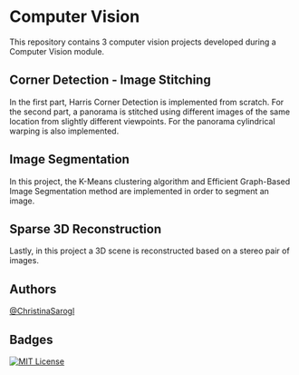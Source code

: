 # Computer Vision

This repository contains 3 computer vision projects developed during a Computer Vision module.

## Corner Detection - Image Stitching

In the first part, Harris Corner Detection is implemented from scratch. For the second part, a panorama is stitched using different images of the same location from slightly different viewpoints. For the panorama cylindrical warping is also implemented.

## Image Segmentation

In this project, the K-Means clustering algorithm and Efficient Graph-Based Image Segmentation method are implemented in order to segment an image.

## Sparse 3D Reconstruction
Lastly, in this project a 3D scene is reconstructed based on a stereo pair of images.

## Authors

[@ChristinaSarogl](https://github.com/ChristinaSarogl)


## Badges

[![MIT License](https://img.shields.io/badge/License-MIT-green.svg)](https://choosealicense.com/licenses/mit/)

